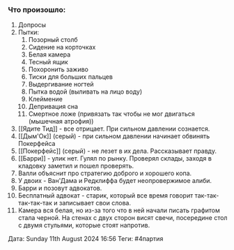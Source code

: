 ### Что произошло:
1. Допросы
2. Пытки:
	1. Позорный столб  
	2. Сидение на корточках  
	3. Белая камера  
	4. Тесный ящик  
	5. Похоронить заживо  
	6. Тиски для больших пальцев  
	7. Выдергивание ногтей  
	8. Пытка водой (выливать на лицо воду)  
	9. Клеймение  
	10. Депривация сна  
	11. Смертное ложе (привязать так чтобы не мог двигаться (мышечная атрофия))
3. [[Ядите Тид]] - все отрицает. При сильном давлении сознается.
4. [[Дым'Ок]] (серый) - при сильном давлении начинает обвинять Покерфейса
5. [[Покерфейс]] (серый) - не лезет в их дела. Рассказывает правду.
6. [[Барри]] - улик нет. Гулял по рынку. Проверял склады, заходя в кладовку заметил и пошел проверять.
7. Валли объяснит про стратегию доброго и хорошего копа.
8. У двоих - Ван'Дама и Редклиффа будет неопровержимое алиби.
9. Барри и позовут адвокатов.
10. Бесплатный адвокат - старик, который все время говорит так-так-так-так-так и записывает свои слова.
11. Камера вся белая, но из-за того что в ней начали писать графитом стала черной. На стенах с двух сторон висят свечи, посередине стол с двумя стульями, которые стоят напротив.

Дата: Sunday 11th August 2024 16:56
Теги: #4партия


